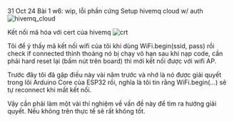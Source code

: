 31 Oct 24
Bài 1 w6: wip, lỗi phần cứng 
Setup hivemq cloud w/ auth
![hivemq_cloud](/img/1.png)

Kết nối mã hóa với cert của hivemq
![crt](/img/2.png)

Tôi để ý thấy mã kết nối wifi của tôi khi dùng WiFi.begin(ssid, pass) rồi check if connected thỉnh thoảng nó bị chạy vô hạn sau khi nạp code, cần phải hard reset lại (bấm nút trên board) thì mới kết nối được với wifi AP. 

Trước đây tôi đã gặp điều này vài năm trước và nhớ là nó được giải quyết trong lõi Arduino Core của ESP32 rồi, nghĩa là tôi tin rằng WiFi.begin(...) sẽ tự reconnect khi mất kết nối. 

Vậy cần phải làm một vài thí nghiệm về vấn đề này để tìm ra hướng giải quyết. Nếu không trên thực tế sẽ rất không tốt. 

